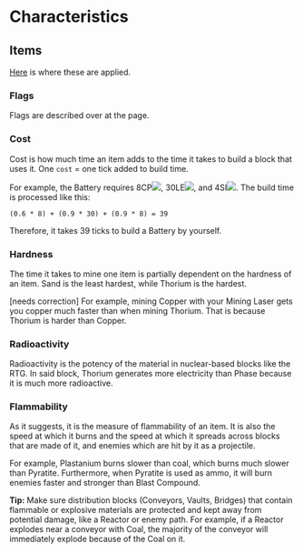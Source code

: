 # Characteristics

## Items 

[Here](../items/) is where these are applied.

### Flags 

Flags are described over at the page.

### Cost

Cost is how much time an item adds to the time it takes to build a block that uses it. One `cost` = one tick added to build time.

For example, the Battery requires 8CP<img src="../img/cp.png" id="spr">, 30LE<img src="../img/le.png" id="spr">, and 4SI<img src="../img/si.png" id="spr">. The build time is processed like this:

`(0.6 * 8) + (0.9 * 30) + (0.9 * 8) = 39`

Therefore, it takes 39 ticks to build a Battery by yourself.

### Hardness

The time it takes to mine one item is partially dependent on the hardness of an item. Sand is the least hardest, while Thorium is the hardest. 

[needs correction] For example, mining Copper with your Mining Laser gets you copper much faster than when mining Thorium. That is because Thorium is harder than Copper. 

### Radioactivity

Radioactivity is the potency of the material in nuclear-based blocks like the RTG. In said block, Thorium generates more electricity than Phase because it is much more radioactive.

### Flammability

As it suggests, it is the measure of flammability of an item. It is also the speed at which it burns and the speed at which it spreads across blocks that are made of it, and enemies which are hit by it as a projectile. 

For example, Plastanium burns slower than coal, which burns much slower than Pyratite. Furthermore, when Pyratite is used as ammo, it will burn enemies faster and stronger than Blast Compound.

**Tip:** Make sure distribution blocks (Conveyors, Vaults, Bridges) that contain flammable or explosive materials are protected and kept away from potential damage, like a Reactor or enemy path. For example, if a Reactor explodes near a conveyor with Coal, the majority of the conveyor will immediately explode because of the Coal on it.